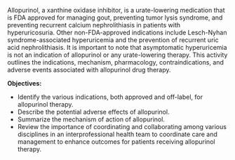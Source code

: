 Allopurinol, a xanthine oxidase inhibitor, is a urate-lowering medication that is FDA approved for managing gout, preventing tumor lysis syndrome, and preventing recurrent calcium nephrolithiasis in patients with hyperuricosuria. Other non-FDA-approved indications include Lesch-Nyhan syndrome-associated hyperuricemia and the prevention of recurrent uric acid nephrolithiasis. It is important to note that asymptomatic hyperuricemia is not an indication of allopurinol or any urate-lowering therapy. This activity outlines the indications, mechanism, pharmacology, contraindications, and adverse events associated with allopurinol drug therapy.

**Objectives:**
- Identify the various indications, both approved and off-label, for allopurinol therapy.
- Describe the potential adverse effects of allopurinol.
- Summarize the mechanism of action of allopurinol.
- Review the importance of coordinating and collaborating among various disciplines in an interprofessional health team to coordinate care and management to enhance outcomes for patients receiving allopurinol therapy.